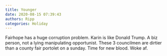 ```yaml
---
title: Younger
date: 2020-08-15 07:39:43
authors: Ripp
categories: Holiday
---
```


 Fairhope has a huge corruption problem.
Karin is like Donald Trump. A biz person, not a lying manipulating opportunist. These 3 councilmen are dirtier than a county fair portolet on a sunday. Time for new blood. Woke af.